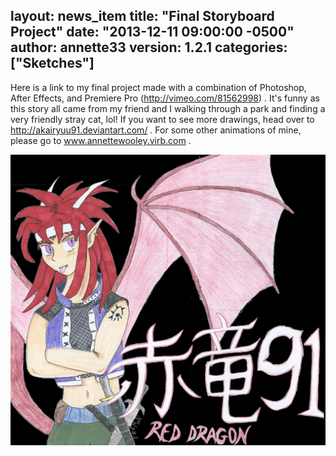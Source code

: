 layout: news_item
title: "Final Storyboard Project"
date: "2013-12-11 09:00:00 -0500"
author: annette33
version: 1.2.1
categories: ["Sketches"]
---

Here is a link to my final project made with a combination of Photoshop, After Effects, and Premiere Pro (http://vimeo.com/81562998) . It's funny as this story all came from my friend and I walking through a park and finding a very friendly stray cat, lol! If you want to see more drawings, head over to http://akairyuu91.deviantart.com/ . For some other animations of mine, please go to www.annettewooley.virb.com . 

![AkaiRyuu91](/img/AkaiRyuu91.jpg)

